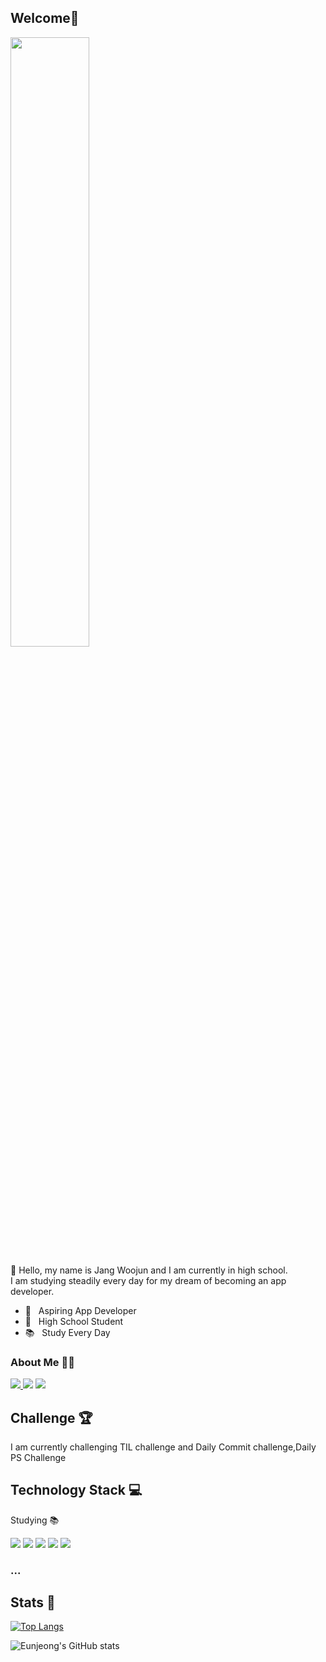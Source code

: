 ## Welcome👋
<img width="50%" src="https://mblogthumb-phinf.pstatic.net/MjAxODExMDFfMTcw/MDAxNTQxMDQyMDg4MjQ0.B0N974qP_FCEw6Hj28xDjRYXTHU6R7M7pEpvsRKhqlAg.zaTEhwKDfmQql81e44pyBapnlvdO38GdJHME-V_fQkAg.GIF.yellowouk2/1540993661620.GIF?type=w800"/>

👋 Hello, my name is Jang Woojun and I am currently in high school.<br> 
I am studying steadily every day for my dream of becoming an app developer.
- 📲 &nbsp; Aspiring App Developer
- 🏫 &nbsp; High School Student 
- 📚 &nbsp; Study Every Day

### About Me 👩‍💻
 <a href="https://jangwoojun.github.io/"><img src="https://img.shields.io/badge/-Blog-orange">
<a href = "https://www.instagram.com/w_oojun06/"><img src="https://img.shields.io/badge/Instagram-E4405F?style=flat-square&logo=Instagram&logoColor=white"/></a></a>
<a href="mailto:woojun0107@naver.com"><img src="https://img.shields.io/badge/Gmail-d14836?style=flat-       square&logo=Gmail&logoColor=white&link=mailto:woojun0107@naver.com"/></a>

## Challenge 🏆
I am currently challenging TIL challenge and Daily Commit challenge,Daily PS Challenge

## Technology Stack 💻
  Studying 📚

  <img src="https://img.shields.io/badge/Kotlin-7F52FF?style=flat-square&logo=Kotlin&logoColor=white"/></a>
  <img src="https://img.shields.io/badge/Swift-F05138?style=flat-square&logo=Swift&logoColor=white"/></a>
  <img src="https://img.shields.io/badge/C++-00599C?style=flat-square&logo=C%2B%2B&logoColor=white"/></a>
  <img src="https://img.shields.io/badge/C-A8B9CC?style=flat-square&logo=C&logoColor=white"/></a>
  <img src="https://img.shields.io/badge/Python-3776AB?style=flat-square&logo=Python&logoColor=white"/></a> 
### ...

## Stats 👾

<!-- [![Solved.ac Profile](http://mazassumnida.wtf/api/generate_badge?boj=woojun0107)](https://solved.ac/woojun0107) -->

[![Top Langs](https://github-readme-stats.vercel.app/api/top-langs/?username=Jangwoojun&exclude_repo=Web&hide=html&layout=compact)](https://github.com/anuraghazra/github-readme-stats) <br> 

![Eunjeong's GitHub stats](https://github-readme-stats.vercel.app/api?username=Jangwoojun&show_icons=true) 
